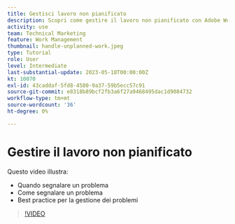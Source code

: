 ```yaml
---
title: Gestisci lavoro non pianificato
description: Scopri come gestire il lavoro non pianificato con Adobe Workfront.
activity: use
team: Technical Marketing
feature: Work Management
thumbnail: handle-unplanned-work.jpeg
type: Tutorial
role: User
level: Intermediate
last-substantial-update: 2023-05-18T00:00:00Z
kt: 10070
exl-id: 43caddaf-5fd8-4580-9a37-59b5ecc57c91
source-git-commit: e8318b89bcf2fb3a6f27a9468495dac1d9084732
workflow-type: tm+mt
source-wordcount: '36'
ht-degree: 0%

---
```


# Gestire il lavoro non pianificato

Questo video illustra:

* Quando segnalare un problema
* Come segnalare un problema
* Best practice per la gestione dei problemi

>[!VIDEO](https://video.tv.adobe.com/v/3419488/?quality=12&learn=on)
